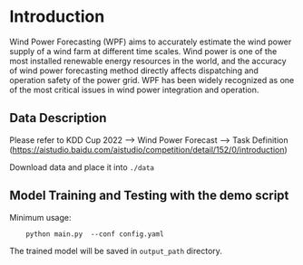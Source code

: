 # Introduction
Wind Power Forecasting (WPF) aims to accurately estimate the wind power supply of a wind farm at different time scales. 
Wind power is one of the most installed renewable energy resources in the world, and the accuracy of wind power forecasting method directly affects dispatching and operation safety of the power grid.
WPF has been widely recognized as one of the most critical issues in wind power integration and operation. 


## Data Description
Please refer to KDD Cup 2022 --> Wind Power Forecast --> Task Definition 
(https://aistudio.baidu.com/aistudio/competition/detail/152/0/introduction)

Download data and place it into `./data`


## Model Training and Testing with the demo script

Minimum usage:
```
    python main.py  --conf config.yaml
```

The trained model will be saved in `output_path` directory. 

    
